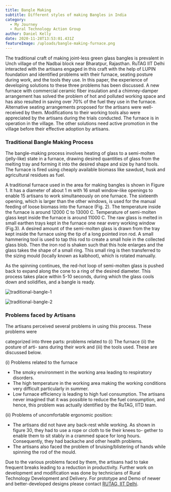 ```yaml
---
title: Bangle Making
subtitle: Different styles of making Bangles in India
category:
  - My Journey
  - Rural Technology Action Group
author: Daniel Kelly
date: 2020-11-28T13:53:01.431Z
featureImage: /uploads/bangle-making-furnace.png
---
```

The traditional craft of making joint-less green glass bangles is prevalent
in Unch village of the Nadbai block near Bharatpur, Rajasthan. RuTAG IIT
Delhi interacted with the artisans engaged in this craft with the help of LUPIN
foundation and identified problems with their furnace, seating posture during
work, and the tools they use. In this paper, the experience of developing solutions
to these three problems has been discussed. A new furnace with commercial ceramic fiber insulation and a chimney-damper arrangement has solved the problem of hot and polluted working space and has also resulted in saving over 70% of the fuel they use in the furnace. Alternative seating arrangements proposed for the artisans were well-received by them. Modifications to their working tools also were appreciated by the artisans during the trials conducted. The furnace is in operation in the village. The other solutions need active promotion in the village before their effective adoption by artisans.

### Traditional Bangle Making Process

The bangle-making process involves heating of glass to a semi-molten (jelly-like) state
in a furnace, drawing desired quantities of glass from the melting tray and forming it into the desired shape and size by hand tools. The furnace is fired using cheaply available biomass like sawdust, husk and agricultural residues as fuel.

A traditional furnace used in the area for making bangles is shown in Figure 1. It has a
diameter of about 1 m with 16 small window-like openings to enable 15 artisans to
work simultaneously on one furnace. The sixteenth opening, which is larger than the
other windows, is used for the manual feeding of loose biomass into the furnace (Fig.
2). The temperature inside the furnace is around 12000 C to 13000 C. Temperature of
semi-molten glass kept inside the furnace is around 11000 C. The raw glass is melted
in small earthen trays kept in the furnace one near every working window (Fig.3). A
desired amount of the semi-molten glass is drawn from the tray kept inside the furnace
using the tip of a long pointed iron rod. A small hammering tool is used to tap this rod
to create a small hole in the collected glass blob. Then the iron rod is shaken such that
this hole enlarges and the glass takes the shape of a small ring. This small ring is then
transferred to the sizing mould (locally known as kalbhoot), which is rotated manually.

As the spinning continues, the red-hot loop of semi-molten glass is pushed back to expand along the cone to a ring of the desired diameter. This process takes place within 5-10 seconds, during which the glass cools down and solidifies, and a bangle is ready.

![traditional-bangle-1](/uploads/bangle-traditional.png "Traditional Bangle 1")

![traditional-bangle-2](/uploads/traditional-bangle-2.png "Traditional Bangle Making")

### Problems faced by Artisans

The artisans perceived several problems in using this process. These problems were

categorized into three parts: problems related to (i) The furnace (ii) the posture of arti-
sans during their work and (iii) the tools used. These are discussed below.

(i) Problems related to the furnace

* The smoky environment in the working area leading to respiratory disorders.
* The high temperature in the working area making the working conditions very difficult particularly in summer.
* Low furnace efficiency is leading to high fuel consumption. The artisans never imagined that it was possible to reduce the fuel consumption, and hence, this problem was actually identified by the RuTAG, IITD team.

(ii) Problems of uncomfortable ergonomic position: 

* The artisans did not have any back-rest while working. As shown in figure 30, they had to use a rope or cloth to tie their knees to-
  gether to enable them to sit stably in a crammed space for long hours. Consequently, they had backache and other health problems.
* The artisans also faced the problem of bruising/blistering of hands while spinning
  the rod of the mould.

Due to the various problems faced by them, the artisans had to take frequent breaks
leading to a reduction in productivity. Further work on development and modification was done by technicians of Rural Technology Development and Delivery. For prototype and Demo of newer and better-developed designs please contact [RUTAG, IIT Delhi](rutag.iitd.ac.in).